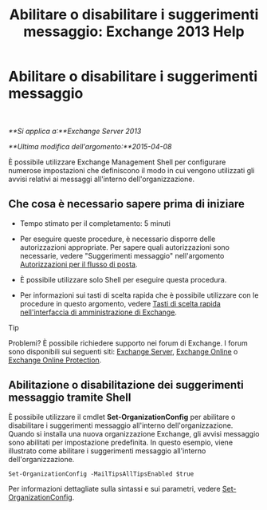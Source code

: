 ﻿---
title: 'Abilitare o disabilitare i suggerimenti messaggio: Exchange 2013 Help'
TOCTitle: Abilitare o disabilitare i suggerimenti messaggio
ms:assetid: 11ad3848-f303-4ad5-a21d-9b0883db4bda
ms:mtpsurl: https://technet.microsoft.com/it-it/library/JJ649321(v=EXCHG.150)
ms:contentKeyID: 50480022
ms.date: 05/22/2018
mtps_version: v=EXCHG.150
ms.translationtype: MT
---

# Abilitare o disabilitare i suggerimenti messaggio

 

_**Si applica a:**Exchange Server 2013_

_**Ultima modifica dell'argomento:**2015-04-08_

È possibile utilizzare Exchange Management Shell per configurare numerose impostazioni che definiscono il modo in cui vengono utilizzati gli avvisi relativi ai messaggi all'interno dell'organizzazione.

## Che cosa è necessario sapere prima di iniziare

  - Tempo stimato per il completamento: 5 minuti

  - Per eseguire queste procedure, è necessario disporre delle autorizzazioni appropriate. Per sapere quali autorizzazioni sono necessarie, vedere "Suggerimenti messaggio" nell'argomento [Autorizzazioni per il flusso di posta](mail-flow-permissions-exchange-2013-help.md).

  - È possibile utilizzare solo Shell per eseguire questa procedura.

  - Per informazioni sui tasti di scelta rapida che è possibile utilizzare con le procedure in questo argomento, vedere [Tasti di scelta rapida nell'interfaccia di amministrazione di Exchange](keyboard-shortcuts-in-the-exchange-admin-center-exchange-online-protection-help.md).


> [!TIP]
> Problemi? È possibile richiedere supporto nei forum di Exchange. I forum sono disponibili sui seguenti siti: <A href="https://go.microsoft.com/fwlink/p/?linkid=60612">Exchange Server</A>, <A href="https://go.microsoft.com/fwlink/p/?linkid=267542">Exchange Online</A> o <A href="https://go.microsoft.com/fwlink/p/?linkid=285351">Exchange Online Protection</A>.



## Abilitazione o disabilitazione dei suggerimenti messaggio tramite Shell

È possibile utilizzare il cmdlet **Set-OrganizationConfig** per abilitare o disabilitare i suggerimenti messaggio all'interno dell'organizzazione. Quando si installa una nuova organizzazione Exchange, gli avvisi messaggio sono abilitati per impostazione predefinita. In questo esempio, viene illustrato come abilitare i suggerimenti messaggio all'interno dell'organizzazione.

    Set-OrganizationConfig -MailTipsAllTipsEnabled $true

Per informazioni dettagliate sulla sintassi e sui parametri, vedere [Set-OrganizationConfig](https://technet.microsoft.com/it-it/library/aa997443\(v=exchg.150\)).

